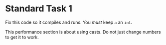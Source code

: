 # Standard Task 1
Fix this code so it compiles and runs. You *must* keep `a` an `int`.

<div class="hint">
  This performance section is about using casts. Do not just change numbers to get it to work.
</div>